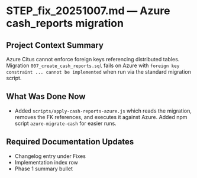 # STEP_fix_20251007.md — Azure cash_reports migration

## Project Context Summary
Azure Citus cannot enforce foreign keys referencing distributed tables. Migration `007_create_cash_reports.sql` fails on Azure with `foreign key constraint ... cannot be implemented` when run via the standard migration script.

## What Was Done Now
 - Added `scripts/apply-cash-reports-azure.js` which reads the migration, removes the FK references, and executes it against Azure. Added npm script `azure-migrate-cash` for easier runs.

## Required Documentation Updates
- Changelog entry under Fixes
- Implementation index row
- Phase 1 summary bullet

